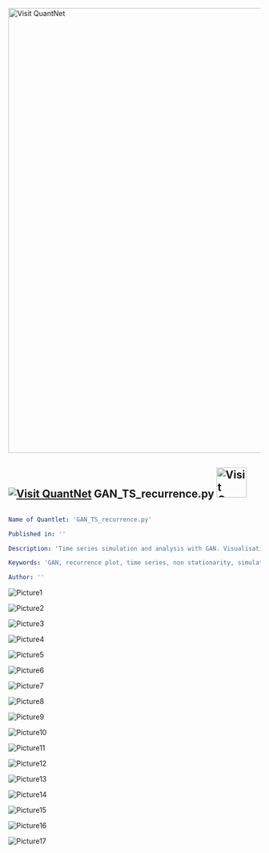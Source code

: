 [<img src="https://github.com/QuantLet/Styleguide-and-FAQ/blob/master/pictures/banner.png" width="888" alt="Visit QuantNet">](http://quantlet.de/)

## [<img src="https://github.com/QuantLet/Styleguide-and-FAQ/blob/master/pictures/qloqo.png" alt="Visit QuantNet">](http://quantlet.de/) **GAN_TS_recurrence.py** [<img src="https://github.com/QuantLet/Styleguide-and-FAQ/blob/master/pictures/QN2.png" width="60" alt="Visit QuantNet 2.0">](http://quantlet.de/)

```yaml

Name of Quantlet: 'GAN_TS_recurrence.py'

Published in: ''

Description: 'Time series simulation and analysis with GAN. Visualisation with recurrence plots.'

Keywords: 'GAN, recurrence plot, time series, non stationarity, simulation'

Author: ''

```

![Picture1](AR1.png)

![Picture2](CRIX_pred.png)

![Picture3](CRIX_test_pred.png)

![Picture4](error_plot_CNN_down1.png)

![Picture5](error_plot_CNN_down2.png)

![Picture6](error_plot_CNN_up1.png)

![Picture7](error_plot_CNN_up2.png)

![Picture8](rp_2900.png)

![Picture9](singletsimage.png)

![Picture10](sinus.png)

![Picture11](split_sequence.png)

![Picture12](stationarity_analysis_ts_plot.png)

![Picture13](vg.jpg)

![Picture14](vg_blues.png)

![Picture15](vg_greens.png)

![Picture16](vg_reds.png)

![Picture17](wn.png)
